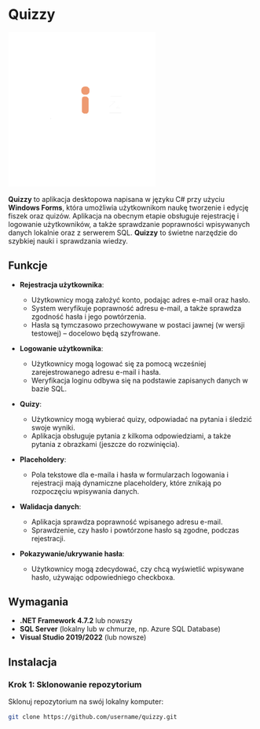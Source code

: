 # Quizzy

<img src="WPF/Resources/LogoReadme.png" alt="Quizzy Logo" width="300">

**Quizzy** to aplikacja desktopowa napisana w języku C# przy użyciu **Windows Forms**, która umożliwia użytkownikom naukę tworzenie i edycję fiszek oraz quizów. Aplikacja na obecnym etapie obsługuje rejestrację i logowanie użytkowników, a także sprawdzanie poprawności wpisywanych danych lokalnie oraz z serwerem SQL. **Quizzy** to świetne narzędzie do szybkiej nauki i sprawdzania wiedzy.

## Funkcje

- **Rejestracja użytkownika**:
  - Użytkownicy mogą założyć konto, podając adres e-mail oraz hasło.
  - System weryfikuje poprawność adresu e-mail, a także sprawdza zgodność hasła i jego powtórzenia.
  - Hasła są tymczasowo przechowywane w postaci jawnej (w wersji testowej) – docelowo będą szyfrowane.

- **Logowanie użytkownika**:
  - Użytkownicy mogą logować się za pomocą wcześniej zarejestrowanego adresu e-mail i hasła.
  - Weryfikacja loginu odbywa się na podstawie zapisanych danych w bazie SQL.

- **Quizy**:
  - Użytkownicy mogą wybierać quizy, odpowiadać na pytania i śledzić swoje wyniki.
  - Aplikacja obsługuje pytania z kilkoma odpowiedziami, a także pytania z obrazkami (jeszcze do rozwinięcia).

- **Placeholdery**:
  - Pola tekstowe dla e-maila i hasła w formularzach logowania i rejestracji mają dynamiczne placeholdery, które znikają po rozpoczęciu wpisywania danych.

- **Walidacja danych**:
  - Aplikacja sprawdza poprawność wpisanego adresu e-mail.
  - Sprawdzenie, czy hasło i powtórzone hasło są zgodne, podczas rejestracji.

- **Pokazywanie/ukrywanie hasła**:
  - Użytkownicy mogą zdecydować, czy chcą wyświetlić wpisywane hasło, używając odpowiedniego checkboxa.

## Wymagania

- **.NET Framework 4.7.2** lub nowszy
- **SQL Server** (lokalny lub w chmurze, np. Azure SQL Database)
- **Visual Studio 2019/2022** (lub nowsze)

## Instalacja

### Krok 1: Sklonowanie repozytorium

Sklonuj repozytorium na swój lokalny komputer:

```bash
git clone https://github.com/username/quizzy.git
